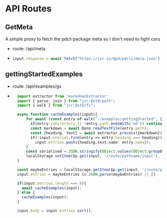 # API Routes

## GetMeta
A simple proxy to fetch the pdcli package meta so I don't need to fight cors
- route: /api/meta
- ```ts
  input.response = await fetch("https://jsr.io/@pd/pdcli/meta.json")
  ```

## gettingStartedExamples
- route: /api/examples/gs
- ```ts
    import extractor from 'markdownExtractor'
    import { parse, join } from "jsr:@std/path";
    import { walk } from "jsr:@std/fs";

    async function cacheExamples(input){
        for await (const entry of walk("./examples/gettingStarted", { ext: ['.md'] })) {
          if(entry.isDirectory || !entry.path.endsWith('md')) continue;
          const markdown = await Deno.readTextFile(entry.path);
          const {heading, text} = await extractor.process({markdown})
          if(!input.entries.find(entry => entry.heading === heading))
            input.entries.push({heading,text,name: entry.name});
        }
        const serialised = JSON.stringify(Object.values(Object.groupBy(input.entries, e => e.heading)).map(g => g[0]))
        localStorage.setItem($p.get(input, '/route/pathname/input'), serialised)
    }

    const maybeEntries = localStorage.getItem($p.get(input, '/route/pathname/input'));
    input.entries = maybeEntries && JSON.parse(maybeEntries) || []

    if(input.entries.length === 0){
      await cacheExamples(input);
    } else {
      cacheExamples(input);
    }

    input.body = input.entries.sort();
    ```
